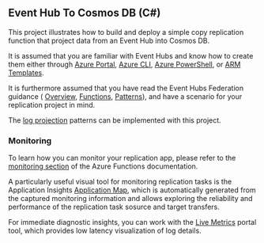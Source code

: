 ## Event Hub To Cosmos DB (C#)

This project illustrates how to build and deploy a simple copy replication
function that project data from an Event Hub into Cosmos DB.

It is assumed that you are familiar with Event Hubs and know how to create them
either through [Azure Portal](https://docs.microsoft.com/azure/event-hubs/event-hubs-create),
[Azure CLI](https://docs.microsoft.com/azure/event-hubs/event-hubs-quickstart-cli),
[Azure PowerShell](https://docs.microsoft.com/azure/event-hubs/event-hubs-quickstart-powershell), or
[ARM Templates](https://docs.microsoft.com/azure/event-hubs/event-hubs-resource-manager-namespace-event-hub).

It is furthermore assumed that you have read the Event Hubs Federation guidance (
[Overview](https://docs.microsoft.com/azure/event-hubs/event-hubs-federation-overview),
[Functions](https://docs.microsoft.com/azure/event-hubs/event-hubs-federation-replicator-functions),
[Patterns](https://docs.microsoft.com/azure/event-hubs/event-hubs-federation-patterns)), and
have a scenario for your replication project in mind.

The [log projection](https://docs.microsoft.com/azure/event-hubs/event-hubs-federation-patterns#log-projection)
patterns can be implemented with this project.

### Monitoring

To learn how you can monitor your replication app, please refer to the [monitoring section](https://docs.microsoft.com/azure/azure-functions/configure-monitoring?tabs=v2) of the Azure Functions documentation.

A particularly useful visual tool for monitoring replication tasks is the Application Insights [Application Map](https://docs.microsoft.com/azure/azure-monitor/app/app-map), which is automatically generated from the captured monitoring information and allows exploring the reliability and performance of the replication task sosurce and target transfers.

For immediate diagnostic insights, you can work with the [Live Metrics](https://docs.microsoft.com/azure/azure-monitor/app/live-stream) portal tool, which provides low latency visualization of log details.